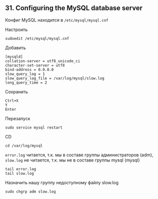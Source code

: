 ## 31. Configuring the MySQL database server

Конфиг MySQL находится в `/etc/mysql/mysql.cnf`  

Настроить

    sudoedit /etc/mysql/mysql.cnf

Добавить

    [mysqld]
    collation-server = utf8_unicode_ci
    character-set-server = utf8
    bind-address = 0.0.0.0
    slow_query_log = 1
    slow_query_log_file = /var/log/mysql/slow.log
    long_query_time = 2

Сохранить

    Ctrl+X
    Y
    Enter

Перезапуск

    sudo service mysql restart

CD

    cd /var/log/mysql

`error.log` читается, т.к. мы в составе группы администраторов (adm),  
`slow.log` не читается, т.к. мы не в составе группы mysql (mysql)

    tail error.log
    tail slow.log

Назначить нашу группу недоступному файлу slow.log  

    sudo chgrp adm slow.log

## 





